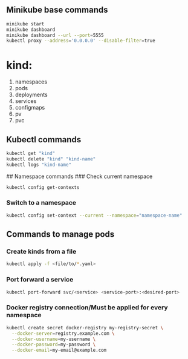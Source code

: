 ## Minikube base commands
```bash
minikube start
minikube dashboard
minikube dashboard --url --port=5555
kubectl proxy --address='0.0.0.0' --disable-filter=true
```
# kind: 
1.    namespaces
2.    pods
3.    deployments
4.    services
5.    configmaps
6.    pv
7.    pvc

## Kubectl commands
```bash
kubectl get "kind"
kubectl delete "kind" "kind-name"
kubectl logs "kind-name"
```

## Namespace commands
### Check current namespace
```bash
kubectl config get-contexts
```
### Switch to a namespace
```bash
kubectl config set-context --current --namespace="namespace-name"
```
## Commands to manage pods
### Create kinds from a file
```bash
kubectl apply -f <file/to/*.yaml>
```
### Port forward a service
```bash
kubectl port-forward svc/<service> <service-port>:<desired-port>
```
### Docker registry connection/Must be applied for every namespace
```bash
kubectl create secret docker-registry my-registry-secret \
  --docker-server=registry.example.com \
  --docker-username=my-username \
  --docker-password=my-password \
  --docker-email=my-email@example.com
```